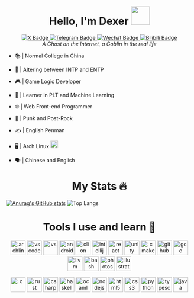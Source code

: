 <div id="header" align="center">
  <h1>Hello, I'm Dexer <img src="https://media.giphy.com/media/hvRJCLFzcasrR4ia7z/giphy.gif" width="50px"/></h1>
  
  <div id="badges">
  <a href="https://x.com/dexer_matters">
    <img src="https://img.shields.io/badge/X-red?style=for-the-badge&logo=x&logoColor=white" alt="X Badge"/>
  </a>
  <a href="https://t.me/dxrmttrs">
    <img src="https://img.shields.io/badge/Telegram-blue?style=for-the-badge&logo=telegram&logoColor=white" alt="Telegram Badge"/>
  </a>
  <a href="weixin://dl/chat?DexerMatters">
    <img src="https://img.shields.io/badge/WeChat-green?style=for-the-badge&logo=wechat&logoColor=white" alt="Wechat Badge"/>
  </a>
  <a href="https://space.bilibili.com/382320293">
    <img src="https://img.shields.io/badge/Bilibili-pink?style=for-the-badge&logo=bilibili&logoColor=black" alt="Bilibili Badge"/>
  </a>
</div>
</div>

<div align="center"> <i> A Ghost on the Internet, a Goblin in the real life </i> </div>

- 📚  | Normal College in China     
- 🤔  | Altering between INTP and ENTP    
- 🎮  | Game Logic Developer  
- 📖  | Learner in PLT and Machine Learning
- 🌐  | Web Front-end Programmer  

- 🎵  | Punk and Post-Rock  
- ✍️  | English Penman  

- 🖥  | Arch Linux  <img src="https://cdn.jsdelivr.net/gh/devicons/devicon/icons/archlinux/archlinux-original.svg" alt="archlinux" width="20" height="20"/>
    
- 🗣  | Chinese and English
<div id="header" align="center">
  <h1>My Stats 🔥</h1>
</div>

[![Anurag's GitHub stats](https://github-readme-stats.vercel.app/api?username=dexermatters&show_icons=true&theme=transparent&hide_border=true)](https://github.com/anuraghazra/github-readme-stats)
![Top Langs](https://github-readme-stats.vercel.app/api/top-langs/?username=dexermatters&layout=compact&hide_border=true&theme=transparent)

<div id="header" align="center">
  <h1>Tools I use and learn 🚀</h1>
</div>
<p align="center">
  <img src="https://cdn.jsdelivr.net/gh/devicons/devicon/icons/archlinux/archlinux-original.svg" alt="archlinux" width="40" height="40"/>
  <img src="https://cdn.jsdelivr.net/gh/devicons/devicon/icons/vscode/vscode-original.svg" alt="vscode" width="40" height="40"/>
  <img src="https://cdn.jsdelivr.net/gh/devicons/devicon/icons/visualstudio/visualstudio-original.svg" alt="vs" width="40" height="40"/>
  <img src="https://cdn.jsdelivr.net/gh/devicons/devicon/icons/androidstudio/androidstudio-original.svg" alt="androidstudio" width="40" height="40"/>
  <img src="https://cdn.jsdelivr.net/gh/devicons/devicon/icons/clion/clion-original.svg" alt="clion" width="40" height="40"/>
  <img src="https://cdn.jsdelivr.net/gh/devicons/devicon/icons/intellij/intellij-original.svg" alt="intellij" width="40" height="40"/>
  <img src="https://cdn.jsdelivr.net/gh/devicons/devicon/icons/react/react-original.svg" alt="react" width="40" height="40"/>
  <img src="https://cdn.jsdelivr.net/gh/devicons/devicon/icons/unity/unity-original.svg" alt="unity" width="40" height="40"/>
  <img src="https://cdn.jsdelivr.net/gh/devicons/devicon/icons/cmake/cmake-original.svg" alt="cmake" width="40" height="40"/>
  <img src="https://cdn.jsdelivr.net/gh/devicons/devicon/icons/github/github-original.svg" alt="github" width="40" height="40"/>
  <img src="https://cdn.jsdelivr.net/gh/devicons/devicon/icons/gcc/gcc-original.svg" alt="gcc" width="40" height="40"/>
  <img src="https://cdn.jsdelivr.net/gh/devicons/devicon/icons/llvm/llvm-original.svg" alt="llvm" width="40" height="40"/>
  <img src="https://cdn.jsdelivr.net/gh/devicons/devicon/icons/bash/bash-original.svg" alt="bash" width="40" height="40"/>
  <img src="https://cdn.jsdelivr.net/gh/devicons/devicon/icons/photoshop/photoshop-plain.svg" alt="photoshop" width="40" height="40"/>
  <img src="https://cdn.jsdelivr.net/gh/devicons/devicon/icons/illustrator/illustrator-plain.svg" alt="illustrator" width="40" height="40"/>
</p>
<p align="center">
  <img src="https://cdn.jsdelivr.net/gh/devicons/devicon/icons/c/c-original.svg" alt="c" width="40" height="40"/>
  <img src="https://cdn.jsdelivr.net/gh/devicons/devicon/icons/rust/rust-original.svg" alt="rust" width="40" height="40"/>
  <img src="https://cdn.jsdelivr.net/gh/devicons/devicon/icons/csharp/csharp-original.svg" alt="csharp" width="40" height="40"/>
  <img src="https://cdn.jsdelivr.net/gh/devicons/devicon/icons/haskell/haskell-original.svg" alt="haskell" width="40" height="40"/>
  <img src="https://cdn.jsdelivr.net/gh/devicons/devicon/icons/ocaml/ocaml-original.svg" alt="ocaml" width="40" height="40"/>
  <img src="https://cdn.jsdelivr.net/gh/devicons/devicon/icons/nodejs/nodejs-original.svg" alt="nodejs" width="40" height="40"/>
  <img src="https://cdn.jsdelivr.net/gh/devicons/devicon/icons/html5/html5-original.svg" alt="html5" width="40" height="40"/>
  <img src="https://cdn.jsdelivr.net/gh/devicons/devicon/icons/css3/css3-original.svg" alt="css3" width="40" height="40"/>
  <img src="https://cdn.jsdelivr.net/gh/devicons/devicon/icons/python/python-original.svg" alt="python" width="40" height="40"/>
  <img src="https://cdn.jsdelivr.net/gh/devicons/devicon/icons/typescript/typescript-original.svg" alt="typescript" width="40" height="40"/>
  <img src="https://cdn.jsdelivr.net/gh/devicons/devicon/icons/java/java-original.svg" alt="java" width="40" height="40"/>
</p>
